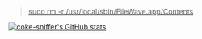 
<a href="https://w-d-u-a-n.github.io" target="_blank">

> sudo rm -r /usr/local/sbin/FileWave.app/Contents

![coke-sniffer's GitHub stats](https://github-readme-stats.vercel.app/api?username=coke-sniffer&show_icons=true&theme=radical)


